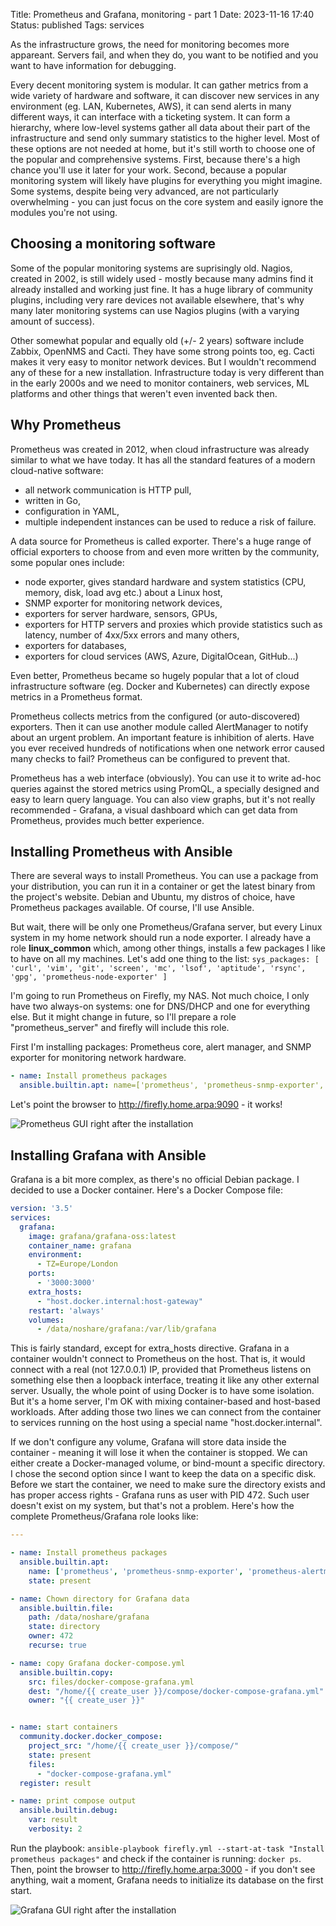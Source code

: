 Title: Prometheus and Grafana, monitoring - part 1
Date: 2023-11-16 17:40
Status: published
Tags: services

As the infrastructure grows, the need for monitoring becomes more appareant.
Servers fail, and when they do, you want to be notified and you want to have
information for debugging.

Every decent monitoring system is modular. It can gather metrics from a wide variety of hardware and software, it can discover new services in any environment (eg. LAN, Kubernetes, AWS), it can send alerts in many different ways, it can interface with a ticketing system. It can form a hierarchy, where low-level systems gather all data about their part of the infrastructure and send only summary statistics to the higher level. Most of these options are not needed at home, but it's still worth to choose one of the popular and comprehensive systems. First, because there's a high chance you'll use it later for your work. Second, because a popular monitoring system will likely have plugins for everything you might imagine. Some systems, despite being very advanced, are not particularly overwhelming - you can just focus on the core system and easily ignore the modules you're not using.

## Choosing a monitoring software

Some of the popular monitoring systems are suprisingly old. Nagios, created in 2002, is still widely used - mostly because many admins find it already installed and working just fine. It has a huge library of community plugins, including very rare devices not available elsewhere, that's why many later monitoring systems can use Nagios plugins (with a varying amount of success).

Other somewhat popular and equally old (+/- 2 years) software include Zabbix, OpenNMS and Cacti. They have some strong points too, eg. Cacti makes it very easy to monitor network devices. But I wouldn't recommend any of these for a new installation. Infrastructure today is very different than in the early
2000s and we need to monitor containers, web services, ML platforms and other things that weren't even invented back then.

## Why Prometheus

Prometheus was created in 2012, when cloud infrastructure was already similar to what we have today. It has all the standard features of a modern cloud-native software:

- all network communication is HTTP pull,
- written in Go,
- configuration in YAML,
- multiple independent instances can be used to reduce a risk of failure.

A data source for Prometheus is called exporter. There's a huge range of official exporters to choose from and even more written by the community, some popular ones include:

- node exporter, gives standard hardware and system statistics (CPU, memory, disk, load avg etc.) about a Linux host,
- SNMP exporter for monitoring network devices,
- exporters for server hardware, sensors, GPUs,
- exporters for HTTP servers and proxies which provide statistics such as latency, number of 4xx/5xx errors and many others,
- exporters for databases,
- exporters for cloud services (AWS, Azure, DigitalOcean, GitHub...)

Even better, Prometheus became so hugely popular that a lot of cloud infrastructure software (eg. Docker and Kubernetes) can directly expose metrics in a Prometheus format.

Prometheus collects metrics from the configured (or auto-discovered) exporters. Then it can use another module called AlertManager to notify about an urgent problem. An important feature is inhibition of alerts. Have you ever received hundreds of notifications when one network error caused many checks to fail? Prometheus can be configured to prevent that.

Prometheus has a web interface (obviously). You can use it to write ad-hoc queries against the stored metrics using PromQL, a specially designed and easy to learn query language. You can also view graphs, but it's not really recommended - Grafana, a visual dashboard which can get data from Prometheus, provides much better experience.

## Installing Prometheus with Ansible

There are several ways to install Prometheus. You can use a package from your distribution, you can run it in a container or get the latest binary from the project's website. Debian and Ubuntu, my distros of choice, have Prometheus packages available. Of course, I'll use Ansible.

But wait, there will be only one Prometheus/Grafana server, but every Linux system in my home network should run a node exporter. I already have a role **linux_common** which, among other things, installs a few packages I like to have on all my machines. Let's add one thing to the list: `sys_packages: [ 'curl', 'vim', 'git', 'screen', 'mc', 'lsof', 'aptitude', 'rsync', 'gpg', 'prometheus-node-exporter' ]`

I'm going to run Prometheus on Firefly, my NAS. Not much choice, I only have two always-on systems: one for DNS/DHCP and one for everything else. But it might change in future, so I'll prepare a role "prometheus_server" and firefly will include this role.

First I'm installing packages: Prometheus core, alert manager, and SNMP exporter for monitoring network hardware.

```yaml
- name: Install prometheus packages
  ansible.builtin.apt: name=['prometheus', 'prometheus-snmp-exporter', 'prometheus-alertmanager'] state=latest
```

Let's point the browser to http://firefly.home.arpa:9090 - it works!

![Prometheus GUI right after the installation]({static}/images/empty-prometheus.png)

## Installing Grafana with Ansible

Grafana is a bit more complex, as there's no official Debian package. I decided to use a Docker container. Here's a Docker Compose file:

```yaml
version: '3.5'
services:
  grafana:
    image: grafana/grafana-oss:latest
    container_name: grafana
    environment:
      - TZ=Europe/London
    ports:
      - '3000:3000'
    extra_hosts:
      - "host.docker.internal:host-gateway"
    restart: 'always'
    volumes:
      - /data/noshare/grafana:/var/lib/grafana
```

This is fairly standard, except for extra_hosts directive. Grafana in a container wouldn't connect to Prometheus on the host. That is, it would connect with a real (not 127.0.0.1) IP, provided that Prometheus listens on something else then a loopback interface, treating it like any other external server. Usually, the whole point of using Docker is to have some isolation. But it's a home server, I'm OK with mixing container-based and host-based workloads. After adding those two lines we can connect from the container to services running on the host using a special name "host.docker.internal".

If we don't configure any volume, Grafana will store data inside the container - meaning it will lose it when the container is stopped. We can either create a Docker-managed volume, or bind-mount a specific directory. I chose the second option since I want to keep the data on a specific disk. Before we start the container, we need to make sure the directory exists and has proper access rights - Grafana runs as user with PID 472. Such user doesn't exist on my system, but that's not a problem. Here's how the complete Prometheus/Grafana role looks like:

```yaml
---

- name: Install prometheus packages
  ansible.builtin.apt:
    name: ['prometheus', 'prometheus-snmp-exporter', 'prometheus-alertmanager']
    state: present

- name: Chown directory for Grafana data
  ansible.builtin.file:
    path: /data/noshare/grafana
    state: directory
    owner: 472
    recurse: true

- name: copy Grafana docker-compose.yml
  ansible.builtin.copy:
    src: files/docker-compose-grafana.yml
    dest: "/home/{{ create_user }}/compose/docker-compose-grafana.yml"
    owner: "{{ create_user }}"


- name: start containers
  community.docker.docker_compose:
    project_src: "/home/{{ create_user }}/compose/"
    state: present
    files:
      - "docker-compose-grafana.yml"
  register: result

- name: print compose output
  ansible.builtin.debug:
    var: result
    verbosity: 2
```

Run the playbook: `ansible-playbook firefly.yml --start-at-task "Install prometheus packages"` and check if the container is running: `docker ps`. Then, point the browser to http://firefly.home.arpa:3000 - if you don't see anything, wait a moment, Grafana needs to initialize its database on the first start.

![Grafana GUI right after the installation]({static}/images/empty-grafana.png)
